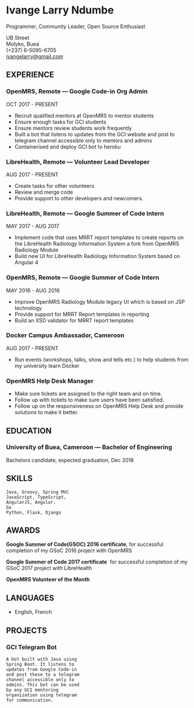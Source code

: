 # Ivange Larry Ndumbe
Programmer, Community Leader, Open Source Enthusiast

UB Street   
Molyko, Buea   
(+237) 6-5095-6705   
ivangelarry@gmail.com


## EXPERIENCE

### OpenMRS, Remote — Google Code-in Org Admin

OCT 2017 - PRESENT
* Recruit qualified mentors at OpenMRS to mentor students
* Ensure enough tasks for GCI students
* Ensure mentors review students work frequently
* Built a bot that listens to updates from the GCI website and post
to telegram channel accessible only to mentors and admins
* Containerised and deploy GCI bot to heroku

### LibreHealth, Remote — Volunteer Lead Developer

AUG 2017 - PRESENT
* Create tasks for other volunteers
* Review and merge code
* Provide support to other developers and newcomers.

### LibreHealth, Remote — Google Summer of Code Intern

MAY 2017 - AUG 2017
* Implement code that uses MRRT report templates to create
reports on the LibreHealth Radiology Information System a fork
from OpenMRS Radiology Module
* Build new UI for LibreHealth Radiology Information System
based on Angular 4

### OpenMRS, Remote — Google Summer of Code Intern

MAY 2016 - AUG 2016
* Improve OpenMRS Radiology Module legacy UI which is based on
JSP technology
* Provide support for MRRT Report templates in reporting
* Build an XSD validator for MRRT report templates

### Docker Campus Ambassador, Cameroon

AUG 2017 - PRESENT

* Run events (workshops, talks, show and tells etc.) to help students from my university learn Docker

### OpenMRS Help Desk Manager

* Make sure tickets are assigned to the right team and on time. 
* Follow up with tickets to make sure users have been satisfied. 
* Follow up on the responsiveness on OpenMRS Help Desk and provide solutions to make it better.

## EDUCATION 

### University of Buea, Cameroon — Bachelor of Engineering

Bachelors candidate, expected graduation, Dec 2018

## SKILLS

```
Java, Groovy, Spring MVC
JavaScript, TypeScript,
AngularJS, Angular.
Go
Python, Flask, Django
```
## AWARDS

**Google Summer of
Code(GSOC) 2016 certificate**,
for successful completion of
my GSoC 2016 project with
OpenMRS

**Google Summer of Code 2017
certificate** ​ for successful
completion of my GSoC 2017
project with LibreHealth

**OpenMRS Volunteer of the Month**

## LANGUAGES

* English, French

## PROJECTS

### GCI Telegram Bot

```
A bot built with Java using
Spring Boot. It listens to
updates from Google Code-in
and post these to a telegram
channel accessible only to
admins. This bot can be used
by any GCI mentoring
organization using telegram
for communication.
```


